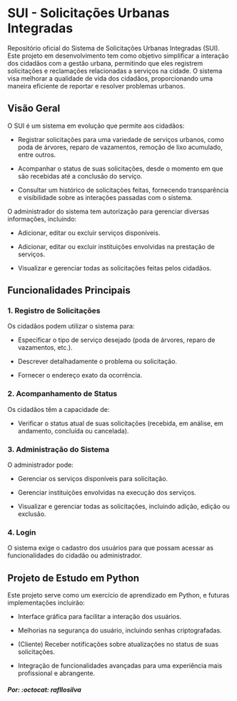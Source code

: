 # SUI - Solicitações Urbanas Integradas

Repositório oficial do Sistema de Solicitações Urbanas Integradas (SUI). Este projeto em desenvolvimento tem como objetivo simplificar a interação dos cidadãos com a gestão urbana, permitindo que eles registrem solicitações e reclamações relacionadas a serviços na cidade. O sistema visa melhorar a qualidade de vida dos cidadãos, proporcionando uma maneira eficiente de reportar e resolver problemas urbanos.

## Visão Geral

O SUI é um sistema em evolução que permite aos cidadãos:

- Registrar solicitações para uma variedade de serviços urbanos, como poda de árvores, reparo de vazamentos, remoção de lixo acumulado, entre outros.
  
- Acompanhar o status de suas solicitações, desde o momento em que são recebidas até a conclusão do serviço.

- Consultar um histórico de solicitações feitas, fornecendo transparência e visibilidade sobre as interações passadas com o sistema.

O administrador do sistema tem autorização para gerenciar diversas informações, incluindo:

- Adicionar, editar ou excluir serviços disponíveis.

- Adicionar, editar ou excluir instituições envolvidas na prestação de serviços.

- Visualizar e gerenciar todas as solicitações feitas pelos cidadãos.

## Funcionalidades Principais

### 1. Registro de Solicitações

Os cidadãos podem utilizar o sistema para:

- Especificar o tipo de serviço desejado (poda de árvores, reparo de vazamentos, etc.).

- Descrever detalhadamente o problema ou solicitação.

- Fornecer o endereço exato da ocorrência.

### 2. Acompanhamento de Status

Os cidadãos têm a capacidade de:

- Verificar o status atual de suas solicitações (recebida, em análise, em andamento, concluída ou cancelada).

### 3. Administração do Sistema

O administrador pode:

- Gerenciar os serviços disponíveis para solicitação.

- Gerenciar instituições envolvidas na execução dos serviços.

- Visualizar e gerenciar todas as solicitações, incluindo adição, edição ou exclusão.

### 4. Login

O sistema exige o cadastro dos usuários para que possam acessar as funcionalidades do cidadão ou administrador.

## Projeto de Estudo em Python

Este projeto serve como um exercício de aprendizado em Python, e futuras implementações incluirão:

- Interface gráfica para facilitar a interação dos usuários.

- Melhorias na segurança do usuário, incluindo senhas criptografadas.

- (Cliente) Receber notificações sobre atualizações no status de suas solicitações.

- Integração de funcionalidades avançadas para uma experiência mais profissional e abrangente.

##### Por:  :octocat: rafllosilva
